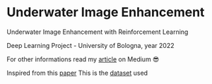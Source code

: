 # Underwater Image Enhancement
Underwater Image Enhancement with Reinforcement Learning

Deep Learning Project - University of Bologna, year 2022

For other informations read my [article](https://medium.com/@sissuan/underwater-image-enhancement-with-reinforcement-learning-7c150a465e53) on Medium 😎

Inspired from this [paper](https://ieeexplore.ieee.org/document/9751218)
This is the [dataset](https://li-chongyi.github.io/proj_benchmark.html) used
